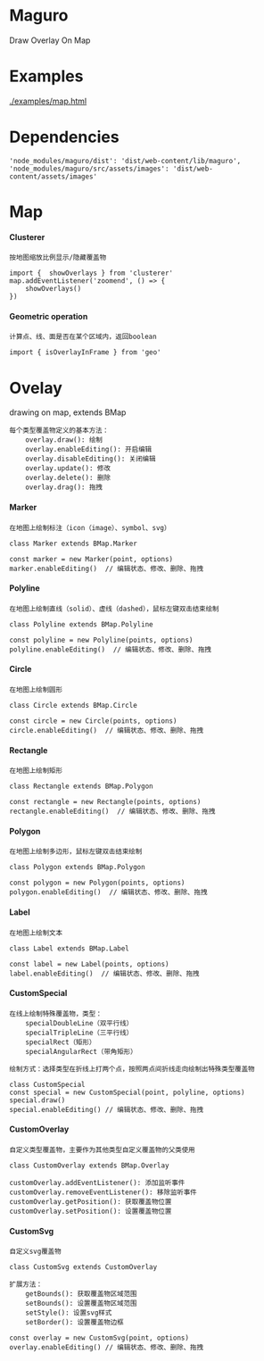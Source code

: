 # Maguro

Draw Overlay On Map

# Examples

[./examples/map.html](./examples/map.html)

# Dependencies

```
'node_modules/maguro/dist': 'dist/web-content/lib/maguro',
'node_modules/maguro/src/assets/images': 'dist/web-content/assets/images'
```

# Map

#### Clusterer

```
按地图缩放比例显示/隐藏覆盖物
    
import {  showOverlays } from 'clusterer'
map.addEventListener('zoomend', () => {
    showOverlays()
})
```

#### Geometric operation

```
计算点、线、面是否在某个区域内，返回boolean

import { isOverlayInFrame } from 'geo'
```

# Ovelay

drawing on map, extends BMap

```
每个类型覆盖物定义的基本方法：
    overlay.draw(): 绘制
    overlay.enableEditing(): 开启编辑
    overlay.disableEditing(): 关闭编辑
    overlay.update(): 修改
    overlay.delete(): 删除
    overlay.drag(): 拖拽

```

#### Marker

```
在地图上绘制标注（icon（image）、symbol、svg）

class Marker extends BMap.Marker

const marker = new Marker(point, options)
marker.enableEditing()  // 编辑状态、修改、删除、拖拽
```

#### Polyline

```
在地图上绘制直线（solid）、虚线（dashed），鼠标左键双击结束绘制

class Polyline extends BMap.Polyline

const polyline = new Polyline(points, options)
polyline.enableEditing()  // 编辑状态、修改、删除、拖拽
```

#### Circle

```
在地图上绘制圆形

class Circle extends BMap.Circle

const circle = new Circle(points, options)
circle.enableEditing()  // 编辑状态、修改、删除、拖拽
```

#### Rectangle

```
在地图上绘制矩形

class Rectangle extends BMap.Polygon

const rectangle = new Rectangle(points, options)
rectangle.enableEditing()  // 编辑状态、修改、删除、拖拽
```

#### Polygon

```
在地图上绘制多边形，鼠标左键双击结束绘制

class Polygon extends BMap.Polygon

const polygon = new Polygon(points, options)
polygon.enableEditing()  // 编辑状态、修改、删除、拖拽
```

#### Label

```
在地图上绘制文本

class Label extends BMap.Label

const label = new Label(points, options)
label.enableEditing()  // 编辑状态、修改、删除、拖拽
```

#### CustomSpecial

```
在线上绘制特殊覆盖物，类型：
    specialDoubleLine（双平行线）
    specialTripleLine（三平行线）
    specialRect（矩形）
    specialAngularRect（带角矩形）
    
绘制方式：选择类型在折线上打两个点，按照两点间折线走向绘制出特殊类型覆盖物

class CustomSpecial
const special = new CustomSpecial(point, polyline, options)
special.draw()
special.enableEditing() // 编辑状态、修改、删除、拖拽
```


#### CustomOverlay

```
自定义类型覆盖物，主要作为其他类型自定义覆盖物的父类使用

class CustomOverlay extends BMap.Overlay

customOverlay.addEventListener(): 添加监听事件
customOverlay.removeEventListener(): 移除监听事件
customOverlay.getPosition(): 获取覆盖物位置
customOverlay.setPosition(): 设置覆盖物位置
```

#### CustomSvg

```
自定义svg覆盖物

class CustomSvg extends CustomOverlay

扩展方法：
    getBounds(): 获取覆盖物区域范围
    setBounds(): 设置覆盖物区域范围
    setStyle(): 设置svg样式
    setBorder(): 设置覆盖物边框

const overlay = new CustomSvg(point, options)
overlay.enableEditing() // 编辑状态、修改、删除、拖拽
```
